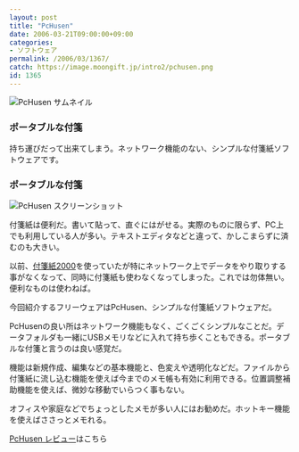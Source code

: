 ```yaml
---
layout: post
title: "PcHusen"
date: 2006-03-21T09:00:00+09:00
categories:
- ソフトウェア
permalink: /2006/03/1367/
catch: https://image.moongift.jp/intro2/pchusen.png
id: 1365
---
```

 ![PcHusen サムネイル](https://image.moongift.jp/intro2/pchusen.t.png "PcHusen サムネイル")
  

### ポータブルな付箋
  
持ち運びだって出来てしまう。ネットワーク機能のない、シンプルな付箋紙ソフトウェアです。  
<!--more-->  

### ポータブルな付箋
  

![PcHusen スクリーンショット](https://image.moongift.jp/intro2/pchusen.png "PcHusen スクリーンショット")

  

付箋紙は便利だ。書いて貼って、直ぐにはがせる。実際のものに限らず、PC上でも利用している人が多い。テキストエディタなどと違って、かしこまらずに済むのも大きい。

  

以前、[付箋紙2000](http://www.roto21.net/pukiwiki/index.php)を使っていたが特にネットワーク上でデータをやり取りする事がなくなって、同時に付箋紙も使わなくなってしまった。これでは勿体無い。便利なものは使わねば。

  

今回紹介するフリーウェアはPcHusen、シンプルな付箋紙ソフトウェアだ。

  

PcHusenの良い所はネットワーク機能もなく、ごくごくシンプルなことだ。データフォルダも一緒にUSBメモリなどに入れて持ち歩くこともできる。ポータブルな付箋と言うのは良い感覚だ。

  

機能は新規作成、編集などの基本機能と、色変えや透明化などだ。ファイルから付箋紙に流し込む機能を使えば今までのメモ帳も有効に利用できる。位置調整補助機能を使えば、微妙な移動でいらつく事もない。

  

オフィスや家庭などでちょっとしたメモが多い人にはお勧めだ。ホットキー機能を使えばささっとメモれる。

  

[PcHusen レビュー](http://fw.moongift.jp/review/i-1373.html)はこちら

